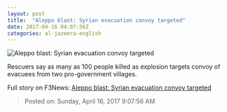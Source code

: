 ```yaml
---
layout: post
title:  "Aleppo blast: Syrian evacuation convoy targeted"
date: 2017-04-16 04:07:56Z
categories: al-jazeera-english
---
```


![Aleppo blast: Syrian evacuation convoy targeted](http://www.aljazeera.com/mritems/Images/2017/4/15/95139b93f27e4ee9b5720554c6b7c4e2_18.jpg)

Rescuers say as many as 100 people killed as explosion targets convoy of evacuees from two pro-government villages.


Full story on F3News: [Aleppo blast: Syrian evacuation convoy targeted](http://www.f3nws.com/n/NKb3QG)

> Posted on: Sunday, April 16, 2017 9:07:56 AM
